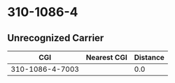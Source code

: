 # 310-1086-4
## Unrecognized Carrier


| CGI | Nearest CGI | Distance |
|-----|-------------|----------|
| 310-1086-4-7003 |  | 0.0 |

